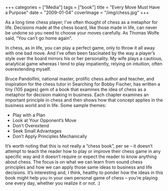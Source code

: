 +++
categories = ["Media"]
tags = ["book"]
title = "Every Move Must Have a Purpose"
date = "2009-01-04"
coverImage = "/img/chess.jpg"
+++

As a long time chess player, I’ve often thought of chess as a metaphor for life.  Decisions made at the chess board, like those made in life, can never be undone so you need to choose your moves carefully. As Thomas Wolfe said, “You can’t go home again”.
<!--more-->
In chess, as in life, you can play a perfect game, only to throw it all away with one bad move. And I’ve often been fascinated by the way a player’s style over the board mirrors his or her personality. My wife plays a cautious, analytical game whereas I tend to play impatiently, relying on intuition, often overextending myself.

Bruce Pandolfini, national master, prolific chess author and teacher, and inspiration for the chess tutor in Searching for Bobby Fischer, has written a tiny (105 pages) gem of a book that examines the idea of chess as a metaphor for decision making in business. Each chapter examines an important principle in chess and then shows how that concept applies in the business world and in life. Some sample themes:  

* Play with a Plan
* Look at Your Opponent’s Move
* Don’t Overextend
* Seek Small Advantages
* Don’t Apply Principles Mechanically

It’s worth noting that this is not really a “chess book”, per se – it doesn’t attempt to teach the reader how to play or improve their chess game in any specific way and it doesn’t require or expect the reader to know anything about chess. The focus is on what we can learn from sound chess principles and how we can apply those same ideas to business and life decisions. It’s interesting and, I think, healthy to ponder how the ideas in this book might help you in your own personal game of chess – you’re playing one every day, whether you realize it or not. :)
